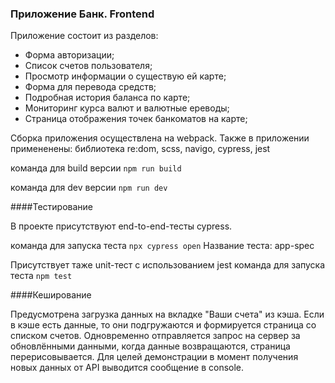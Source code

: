 ### Приложение Банк. Frontend

Приложение состоит из разделов:
- Форма авторизации;
- Список счетов пользователя;
- Просмотр информации о существую ей карте;
- Форма для перевода средств;
- Подробная история баланса по карте;
- Мониторинг курса валют и валютные ереводы;
- Страница отображения точек банкоматов на карте;

Сборка приложения осуществлена на webpack.
Также в приложении примененены: библиотека re:dom, scss, navigo, cypress, jest

команда для build версии
`npm run build`

команда для dev версии
`npm run dev`

####Тестирование

В проекте присутствуют end-to-end-тесты cypress.

команда для запуска теста
`npx cypress open`
Название теста: app-spec

Присутствует таже unit-тест с использованием jest
команда для запуска теста
`npm test`

####Кеширование

Предусмотрена загрузка данных на вкладке "Ваши счета" из кэша. Если в кэше есть данные, то они подгружаются и формируется страница со списком счетов. Одновременно отправляется запрос на сервер за обновлёнными данными, когда данные возвращаются, страница перерисовывается.
Для целей демонстрации в момент получения новых данных от API выводится сообщение в console.
